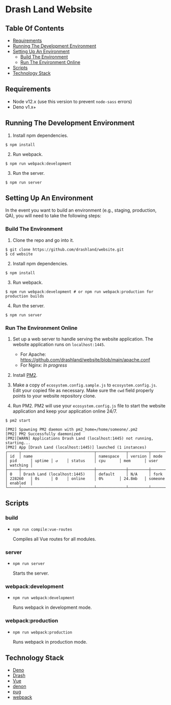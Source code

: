 # Drash Land Website

## Table Of Contents

- [Requirements](#requirements)
- [Running The Development Environment](#running-the-development-environment)
- [Setting Up An Environment](#setting-up-an-environment)
  - [Build The Environment](#build-the-environment)
  - [Run The Environment Online](#run-the-environment-online)
- [Scripts](#scripts)
- [Technology Stack](#technology-stack)

## Requirements

- Node v12.x (use this version to prevent `node-sass` errors)
- Deno v1.x+

## Running The Development Environment

1. Install npm dependencies.

```
$ npm install
```

2. Run webpack.

```
$ npm run webpack:development
```

3. Run the server.

```
$ npm run server
```

## Setting Up An Environment

In the event you want to build an environment (e.g., staging, production, QA),
you will need to take the following steps:

### Build The Environment

1. Clone the repo and go into it.

```
$ git clone https://github.com/drashland/website.git
$ cd website
```

2. Install npm dependencies.

```
$ npm install
```

3. Run webpack.

```
$ npm run webpack:development # or npm run webpack:production for production builds
```

4. Run the server.

```
$ npm run server
```

### Run The Environment Online

1. Set up a web server to handle serving the website application. The website
   application runs on `localhost:1445`.

   - For Apache: https://github.com/drashland/website/blob/main/apache.conf
   - For Nginx: _In progress_

2. Install [PM2](https://pm2.keymetrics.io/).

3. Make a copy of `ecosystem.config.sample.js` to `ecosystem.config.js`. Edit
   your copied file as necessary. Make sure the `cwd` field properly points to
   your website repository clone.

4. Run PM2. PM2 will use your `ecosystem.config.js` file to start the website
   application and keep your application online 24/7.

```
$ pm2 start

[PM2] Spawning PM2 daemon with pm2_home=/home/someone/.pm2
[PM2] PM2 Successfully daemonized
[PM2][WARN] Applications Drash Land (localhost:1445) not running, starting...
[PM2] App [Drash Land (localhost:1445)] launched (1 instances)
┌─────┬────────────────────────────────┬─────────────┬─────────┬─────────┬──────────┬────────┬──────┬───────────┬──────────┬──────────┬──────────┬──────────┐
│ id  │ name                           │ namespace   │ version │ mode    │ pid      │ uptime │ ↺    │ status    │ cpu      │ mem      │ user     │ watching │
├─────┼────────────────────────────────┼─────────────┼─────────┼─────────┼──────────┼────────┼──────┼───────────┼──────────┼──────────┼──────────┼──────────┤
│ 0   │ Drash Land (localhost:1445)    │ default     │ N/A     │ fork    │ 228260   │ 0s     │ 0    │ online    │ 0%       │ 24.8mb   │ someone  │ enabled  │
└─────┴────────────────────────────────┴─────────────┴─────────┴─────────┴──────────┴────────┴──────┴───────────┴──────────┴──────────┴──────────┴──────────┘
```

## Scripts

### build

- `npm run compile:vue-routes`

  Compiles all Vue routes for all modules.

### server

- `npm run server`

  Starts the server.

### webpack:development

- `npm run webpack:development`

  Runs webpack in development mode.

### webpack:production

- `npm run webpack:production`

  Runs webpack in production mode.

## Technology Stack

- [Deno](https://deno.land)
- [Drash](https://drash.land)
- [Vue](https://vuejs.org)
- [denon](https://github.com/denosaurs/denon)
- [pug](https://pugjs.org/api/getting-started.html)
- [webpack](https://webpack.js.org/)
